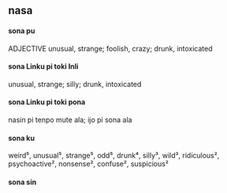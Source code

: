 ## nasa

#### sona pu

ADJECTIVE unusual, strange; foolish, crazy; drunk, intoxicated

#### sona Linku pi toki Inli

unusual, strange; silly; drunk, intoxicated

#### sona Linku pi toki pona

nasin pi tenpo mute ala; ijo pi sona ala

#### sona ku

weird⁵, unusual⁵, strange⁵, odd⁵, drunk⁴, silly³, wild³, ridiculous², psychoactive², nonsense², confuse², suspicious²

#### sona sin


